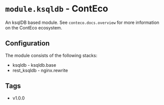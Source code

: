 # `module.ksqldb` - ContEco

An ksqlDB based module.
See `conteco.docs.overview` for more information on the ContEco ecosystem.

## Configuration

The module consists of the following stacks:
* ksqldb - ksqldb.base
* rest_ksqldb - nginx.rewrite

## Tags

* v1.0.0
